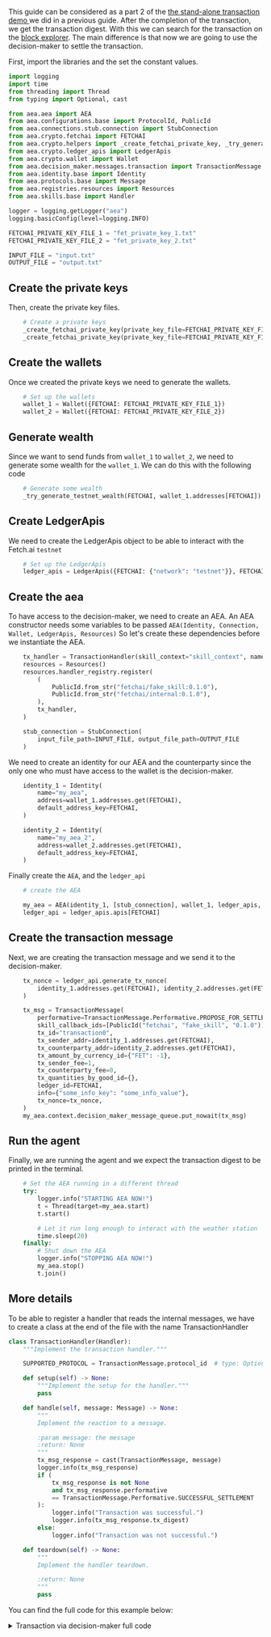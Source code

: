 This guide can be considered as a part 2 of the <a href="/standalone-transaction/">the stand-alone transaction demo </a> we did in a previous guide. After the completion of the transaction,
we get the transaction digest. With this we can search for the transaction on the <a href='https://explore-testnet.fetch.ai'>block explorer</a>. The main difference is that now we are going to use the decision-maker to settle the transaction.

First, import the libraries and the set the constant values.

``` python
import logging
import time
from threading import Thread
from typing import Optional, cast

from aea.aea import AEA
from aea.configurations.base import ProtocolId, PublicId
from aea.connections.stub.connection import StubConnection
from aea.crypto.fetchai import FETCHAI
from aea.crypto.helpers import _create_fetchai_private_key, _try_generate_testnet_wealth
from aea.crypto.ledger_apis import LedgerApis
from aea.crypto.wallet import Wallet
from aea.decision_maker.messages.transaction import TransactionMessage
from aea.identity.base import Identity
from aea.protocols.base import Message
from aea.registries.resources import Resources
from aea.skills.base import Handler

logger = logging.getLogger("aea")
logging.basicConfig(level=logging.INFO)

FETCHAI_PRIVATE_KEY_FILE_1 = "fet_private_key_1.txt"
FETCHAI_PRIVATE_KEY_FILE_2 = "fet_private_key_2.txt"

INPUT_FILE = "input.txt"
OUTPUT_FILE = "output.txt"
```


## Create the private keys

Then, create the private key files.
``` python
    # Create a private keys
    _create_fetchai_private_key(private_key_file=FETCHAI_PRIVATE_KEY_FILE_1)
    _create_fetchai_private_key(private_key_file=FETCHAI_PRIVATE_KEY_FILE_2)
```

## Create the wallets

Once we created the private keys we need to generate the wallets.

``` python
    # Set up the wallets
    wallet_1 = Wallet({FETCHAI: FETCHAI_PRIVATE_KEY_FILE_1})
    wallet_2 = Wallet({FETCHAI: FETCHAI_PRIVATE_KEY_FILE_2})
```

## Generate wealth

Since we want to send funds from `wallet_1` to `wallet_2`, we need to generate some wealth for the `wallet_1`. We can
do this with the following code
``` python
    # Generate some wealth
    _try_generate_testnet_wealth(FETCHAI, wallet_1.addresses[FETCHAI])
```


## Create LedgerApis

We need to create the LedgerApis object to be able to interact with the Fetch.ai `testnet`
``` python
    # Set up the LedgerApis
    ledger_apis = LedgerApis({FETCHAI: {"network": "testnet"}}, FETCHAI)
```

## Create the aea

To have access to the decision-maker, we need to create an AEA. An AEA constructor needs some variables to be passed `AEA(Identity, Connection, Wallet, LedgerApis, Resources)`
So let's create these dependencies before we instantiate the AEA.

``` python
    tx_handler = TransactionHandler(skill_context="skill_context", name="fake_skill")
    resources = Resources()
    resources.handler_registry.register(
        (
            PublicId.from_str("fetchai/fake_skill:0.1.0"),
            PublicId.from_str("fetchai/internal:0.1.0"),
        ),
        tx_handler,
    )

    stub_connection = StubConnection(
        input_file_path=INPUT_FILE, output_file_path=OUTPUT_FILE
    )
```

We need to create an identity for our AEA and the counterparty since the only one who must have access to the wallet is the decision-maker.

``` python
    identity_1 = Identity(
        name="my_aea",
        address=wallet_1.addresses.get(FETCHAI),
        default_address_key=FETCHAI,
    )

    identity_2 = Identity(
        name="my_aea_2",
        address=wallet_2.addresses.get(FETCHAI),
        default_address_key=FETCHAI,
    )
```

Finally create the `AEA`, and the `ledger_api`

``` python
    # create the AEA

    my_aea = AEA(identity_1, [stub_connection], wallet_1, ledger_apis, resources)
    ledger_api = ledger_apis.apis[FETCHAI]
```

## Create the transaction message

Next, we are creating the transaction message and we send it to the decision-maker.
``` python
    tx_nonce = ledger_api.generate_tx_nonce(
        identity_1.addresses.get(FETCHAI), identity_2.addresses.get(FETCHAI)
    )

    tx_msg = TransactionMessage(
        performative=TransactionMessage.Performative.PROPOSE_FOR_SETTLEMENT,
        skill_callback_ids=[PublicId("fetchai", "fake_skill", "0.1.0")],
        tx_id="transaction0",
        tx_sender_addr=identity_1.addresses.get(FETCHAI),
        tx_counterparty_addr=identity_2.addresses.get(FETCHAI),
        tx_amount_by_currency_id={"FET": -1},
        tx_sender_fee=1,
        tx_counterparty_fee=0,
        tx_quantities_by_good_id={},
        ledger_id=FETCHAI,
        info={"some_info_key": "some_info_value"},
        tx_nonce=tx_nonce,
    )
    my_aea.context.decision_maker_message_queue.put_nowait(tx_msg)
```

## Run the agent

Finally, we are running the agent and we expect the transaction digest to be printed in the terminal.
``` python
    # Set the AEA running in a different thread
    try:
        logger.info("STARTING AEA NOW!")
        t = Thread(target=my_aea.start)
        t.start()

        # Let it run long enough to interact with the weather station
        time.sleep(20)
    finally:
        # Shut down the AEA
        logger.info("STOPPING AEA NOW!")
        my_aea.stop()
        t.join()
```

## More details

To be able to register a handler that reads the internal messages, we have to create a class at the end of the file with the name TransactionHandler
``` python
class TransactionHandler(Handler):
    """Implement the transaction handler."""

    SUPPORTED_PROTOCOL = TransactionMessage.protocol_id  # type: Optional[ProtocolId]

    def setup(self) -> None:
        """Implement the setup for the handler."""
        pass

    def handle(self, message: Message) -> None:
        """
        Implement the reaction to a message.

        :param message: the message
        :return: None
        """
        tx_msg_response = cast(TransactionMessage, message)
        logger.info(tx_msg_response)
        if (
            tx_msg_response is not None
            and tx_msg_response.performative
            == TransactionMessage.Performative.SUCCESSFUL_SETTLEMENT
        ):
            logger.info("Transaction was successful.")
            logger.info(tx_msg_response.tx_digest)
        else:
            logger.info("Transaction was not successful.")

    def teardown(self) -> None:
        """
        Implement the handler teardown.

        :return: None
        """
        pass
```

You can find the full code for this example below:

<details><summary>Transaction via decision-maker full code</summary>

``` python
import logging
import time
from threading import Thread
from typing import Optional, cast

from aea.aea import AEA
from aea.configurations.base import ProtocolId, PublicId
from aea.connections.stub.connection import StubConnection
from aea.crypto.fetchai import FETCHAI
from aea.crypto.helpers import _create_fetchai_private_key, _try_generate_testnet_wealth
from aea.crypto.ledger_apis import LedgerApis
from aea.crypto.wallet import Wallet
from aea.decision_maker.messages.transaction import TransactionMessage
from aea.identity.base import Identity
from aea.protocols.base import Message
from aea.registries.resources import Resources
from aea.skills.base import Handler

logger = logging.getLogger("aea")
logging.basicConfig(level=logging.INFO)

FETCHAI_PRIVATE_KEY_FILE_1 = "fet_private_key_1.txt"
FETCHAI_PRIVATE_KEY_FILE_2 = "fet_private_key_2.txt"

INPUT_FILE = "input.txt"
OUTPUT_FILE = "output.txt"


def run():
    # Create a private keys
    _create_fetchai_private_key(private_key_file=FETCHAI_PRIVATE_KEY_FILE_1)
    _create_fetchai_private_key(private_key_file=FETCHAI_PRIVATE_KEY_FILE_2)

    # Set up the wallets
    wallet_1 = Wallet({FETCHAI: FETCHAI_PRIVATE_KEY_FILE_1})
    wallet_2 = Wallet({FETCHAI: FETCHAI_PRIVATE_KEY_FILE_2})

    # Generate some wealth
    _try_generate_testnet_wealth(FETCHAI, wallet_1.addresses[FETCHAI])

    # Set up the LedgerApis
    ledger_apis = LedgerApis({FETCHAI: {"network": "testnet"}}, FETCHAI)

    tx_handler = TransactionHandler(skill_context="skill_context", name="fake_skill")
    resources = Resources()
    resources.handler_registry.register(
        (
            PublicId.from_str("fetchai/fake_skill:0.1.0"),
            PublicId.from_str("fetchai/internal:0.1.0"),
        ),
        tx_handler,
    )

    stub_connection = StubConnection(
        input_file_path=INPUT_FILE, output_file_path=OUTPUT_FILE
    )

    identity_1 = Identity(
        name="my_aea",
        address=wallet_1.addresses.get(FETCHAI),
        default_address_key=FETCHAI,
    )

    identity_2 = Identity(
        name="my_aea_2",
        address=wallet_2.addresses.get(FETCHAI),
        default_address_key=FETCHAI,
    )

    # create the AEA

    my_aea = AEA(identity_1, [stub_connection], wallet_1, ledger_apis, resources)
    ledger_api = ledger_apis.apis[FETCHAI]
    tx_nonce = ledger_api.generate_tx_nonce(
        identity_1.addresses.get(FETCHAI), identity_2.addresses.get(FETCHAI)
    )

    tx_msg = TransactionMessage(
        performative=TransactionMessage.Performative.PROPOSE_FOR_SETTLEMENT,
        skill_callback_ids=[PublicId("fetchai", "fake_skill", "0.1.0")],
        tx_id="transaction0",
        tx_sender_addr=identity_1.addresses.get(FETCHAI),
        tx_counterparty_addr=identity_2.addresses.get(FETCHAI),
        tx_amount_by_currency_id={"FET": -1},
        tx_sender_fee=1,
        tx_counterparty_fee=0,
        tx_quantities_by_good_id={},
        ledger_id=FETCHAI,
        info={"some_info_key": "some_info_value"},
        tx_nonce=tx_nonce,
    )
    my_aea.context.decision_maker_message_queue.put_nowait(tx_msg)

    # Set the AEA running in a different thread
    try:
        logger.info("STARTING AEA NOW!")
        t = Thread(target=my_aea.start)
        t.start()

        # Let it run long enough to interact with the weather station
        time.sleep(20)
    finally:
        # Shut down the AEA
        logger.info("STOPPING AEA NOW!")
        my_aea.stop()
        t.join()


class TransactionHandler(Handler):
    """Implement the transaction handler."""

    SUPPORTED_PROTOCOL = TransactionMessage.protocol_id  # type: Optional[ProtocolId]

    def setup(self) -> None:
        """Implement the setup for the handler."""
        pass

    def handle(self, message: Message) -> None:
        """
        Implement the reaction to a message.

        :param message: the message
        :return: None
        """
        tx_msg_response = cast(TransactionMessage, message)
        logger.info(tx_msg_response)
        if (
            tx_msg_response is not None
            and tx_msg_response.performative
            == TransactionMessage.Performative.SUCCESSFUL_SETTLEMENT
        ):
            logger.info("Transaction was successful.")
            logger.info(tx_msg_response.tx_digest)
        else:
            logger.info("Transaction was not successful.")

    def teardown(self) -> None:
        """
        Implement the handler teardown.

        :return: None
        """
        pass


if __name__ == "__main__":
    run()
```
</details>
